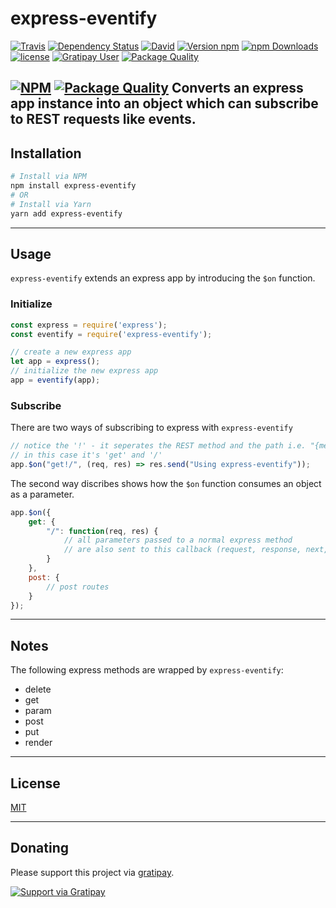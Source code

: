 # express-eventify
[![Travis](https://img.shields.io/travis/Heartnett/express-eventify.svg)](https://travis-ci.org/Heartnett/express-eventify) [![Dependency Status](https://gemnasium.com/badges/github.com/Heartnett/express-eventify.svg)](https://gemnasium.com/github.com/Heartnett/express-eventify) [![David](https://img.shields.io/david/dev/Heartnett/express-eventify.svg)](https://david-dm.org/Heartnett/express-eventify?type=dev) [![Version npm](https://img.shields.io/npm/v/express-eventify.svg?style=flat-square)](https://www.npmjs.com/package/electron-aware) [![npm Downloads](https://img.shields.io/npm/dm/express-eventify.svg?style=flat-square)](https://www.npmjs.com/package/express-eventify) [![license](https://img.shields.io/github/license/Heartnett/electron-aware.svg)](https://github.com/Heartnett/express-eventify/blob/master/LICENSE) [![Gratipay User](https://img.shields.io/gratipay/user/Heartnett.svg)](https://gratipay.com/Heartnett/) [![Package Quality](http://npm.packagequality.com/shield/express-eventify.svg)](http://packagequality.com/#?package=express-eventify)

[![NPM](https://nodei.co/npm/express-eventify.png?downloads=true)](https://nodei.co/npm/express-eventify/) [![Package Quality](http://npm.packagequality.com/badge/express-eventify.png)](http://packagequality.com/#?package=express-eventify)
Converts an express app instance into an object which can subscribe to REST requests like events.
---
## Installation
```sh
# Install via NPM
npm install express-eventify
# OR
# Install via Yarn
yarn add express-eventify
```
---
## Usage
`express-eventify` extends an express app by introducing the `$on` function.

### Initialize
```javascript
const express = require('express');
const eventify = require('express-eventify');

// create a new express app
let app = express();
// initialize the new express app
app = eventify(app);
```
### Subscribe
There are two ways of subscribing to express with `express-eventify`

```javascript
// notice the '!' - it seperates the REST method and the path i.e. "{method}!{path}"
// in this case it's 'get' and '/'
app.$on("get!/", (req, res) => res.send("Using express-eventify")); 
```
The second way discribes shows how the `$on` function consumes an object as a parameter.
```javascript
app.$on({
    get: {
        "/": function(req, res) {
            // all parameters passed to a normal express method 
            // are also sent to this callback (request, response, next, etc..)
        }
    },
    post: {
        // post routes
    }
});
```
---
## Notes
The following express methods are wrapped by `express-eventify`:
- delete
- get
- param
- post
- put
- render
---
## License
[MIT](https://github.com/heartnett/express-eventify/blob/master/LICENSE)

----
## Donating
Please support this project via [gratipay](https://gratipay.com/Heartnett/).

[![Support via Gratipay](https://cdn.rawgit.com/gratipay/gratipay-badge/2.3.0/dist/gratipay.svg)](https://gratipay.com/Heartnett/)